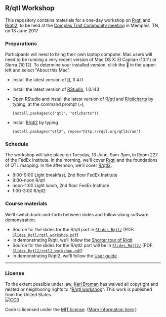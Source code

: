 ## R/qtl Workshop

This repository contains materials for a one-day workshop on
[R/qtl](http://rqtl.org) and [R/qtl2](http://kbroman.org/qtl2), to be
held at the
[Complex Trait Community meeting](http://complextrait.org/ctc2017/) in
Memphis, TN, on 13 June 2017.


### Preparations

Participants will need to bring their own laptop computer. Mac users
will need to be running a very recent version of Mac OS X: El Capitan
(10.11) or Sierra (10.12). To determine your installed version, click
the  in the upper-left and select "About this Mac".

- Install the latest version of [R](https://cran.r-project.org), 3.4.0

- Install the latest version of
  [RStudio](https://www.rstudio.com/products/rstudio/download/),
  1.0.143

- Open RStudio and install the latest version of
  [R/qtl](http://rqtl.org) and
  [R/qtlcharts](http://kbroman.org/qtlcharts) by typing, at the
  command prompt (`>`),

  ```{r}
  install.packages(c("qtl", "qtlcharts"))
  ```

- Install [R/qtl2](http://kbroman.org/qtl2) by typing

  ```{r}
  install.packages("qtl2", repos="http://rqtl.org/qtl2cran")
  ```

### Schedule

The workshop will take place on Tuesday, 13 June, 9am-3pm, in Room 227
of the FedEx Institute. In the morning, we'll cover
[R/qtl](http://rqtl.org) and the foundations of QTL mapping. In the
afternoon, we'll cover [R/qtl2](http://kbroman.org/qtl2).

- 8:00-9:00  Light breakfast, 2nd floor FedEx Institute
- 9:00-noon  R/qtl
- noon-1:00  Light lunch, 2nd floor FedEx Institute
- 1:00-3:00  R/qtl2

### Course materials

We'll switch back-and-forth between slides and follow-along software
demonstration.

- Source for the slides for the R/qtl part in [`Slides_Rqtl/`](Slides_Rqtl/)
  (PDF: [`Slides_Rqtl/rqtl_workshop.pdf`](Slides_Rqtl/rqtl_workshop.pdf))
- In demonstrating R/qtl, we'll follow the
  [Shorter tour of R/qtl](http://rqtl.org/tutorials/rqtltour2.pdf)
- Source for the slides for the R/qtl2 part will be in [`Slides_Rqtl2/`](Slides_Rqtl2/)
  (PDF: [`Slides_Rqtl2/rqtl2_workshop.pdf`](Slides_Rqtl2/rqtl2_workshop.pdf))
- In demonstrating R/qtl2, we'll follow the
  [User guide](http://kbroman.org/qtl2/assets/vignettes/user_guide.html)

---

### License

To the extent possible under law,
[Karl Broman](http://github.com/kbroman) has waived all copyright and
related or neighboring rights to
&ldquo;[R/qtl workshop](https://github.com/kbroman/RqtlWorkshop)&rdquo;.
This work is published from the United States.
<br/>
[![CC0](http://i.creativecommons.org/p/zero/1.0/88x31.png)](http://creativecommons.org/publicdomain/zero/1.0/)

Code is licensed under the
[MIT license](https://cran.r-project.org/web/licenses/MIT).
([More information here](https://en.wikipedia.org/wiki/MIT_License).)
